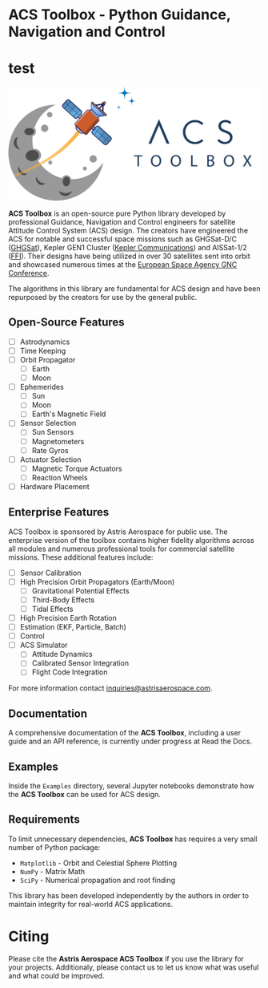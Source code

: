 # ACS Toolbox - Python Guidance, Navigation and Control
# test

![ACS Toolbox](images/overview/ACSToolbox.jpg)

**ACS Toolbox** is an open-source pure Python library developed by professional Guidance, Navigation and Control engineers for satellite Attitude Control System (ACS) design. The creators have engineered the ACS for notable and successful space missions such as GHGSat-D/C ([GHGSat](https://www.ghgsat.com/)), Kepler GEN1 Cluster ([Kepler Communications](https://www.keplercommunications.com/)) and AISSat-1/2 ([FFI](https://www.ffi.no/en)). Their designs have being utilized in over 30 satellites sent into orbit and showcased numerous times at the [European Space Agency GNC Conference](https://atpi.eventsair.com/QuickEventWebsitePortal/20a05-gnc-2020/website). 


The algorithms in this library are fundamental for ACS design and have been repurposed by the creators for use by the general public.

## Open-Source Features

- [ ] Astrodynamics
- [ ] Time Keeping
- [ ] Orbit Propagator
   - [ ] Earth
   - [ ] Moon
- [ ] Ephemerides
   - [ ] Sun
   - [ ] Moon
   - [ ] Earth's Magnetic Field
- [ ] Sensor Selection
   - [ ] Sun Sensors
   - [ ] Magnetometers
   - [ ] Rate Gyros
- [ ] Actuator Selection
   - [ ] Magnetic Torque Actuators
   - [ ] Reaction Wheels
- [ ] Hardware Placement

## Enterprise Features

ACS Toolbox is sponsored by Astris Aerospace for public use. The enterprise version of the toolbox contains higher fidelity algorithms across all modules and numerous professional tools for commercial satellite missions. These additional features include:

- [ ] Sensor Calibration
- [ ] High Precision Orbit Propagators (Earth/Moon)
   - [ ] Gravitational Potential Effects
   - [ ] Third-Body Effects
   - [ ] Tidal Effects
- [ ] High Precision Earth Rotation
- [ ] Estimation (EKF, Particle, Batch)
- [ ] Control
- [ ] ACS Simulator
   - [ ] Attitude Dynamics
   - [ ] Calibrated Sensor Integration
   - [ ] Flight Code Integration

For more information contact inquiries@astrisaerospace.com.

## Documentation

A comprehensive documentation of the **ACS Toolbox**, including a user guide and an API reference, is currently under progress at Read the Docs.

## Examples

Inside the `Examples` directory, several Jupyter notebooks demonstrate how the **ACS Toolbox** can be used for ACS design. 

## Requirements

To limit unnecessary dependencies, **ACS Toolbox** has requires a very small number of Python package:

- `Matplotlib` - Orbit and Celestial Sphere Plotting
- `NumPy` - Matrix Math
- `SciPy` - Numerical propagation and root finding

This library has been developed independently by the authors in order to maintain integrity for real-world ACS applications.

# Citing

Please cite the **Astris Aerospace ACS Toolbox** if you use the library for your projects. Additionaly, please contact us to let us know what was useful and what could be improved.

